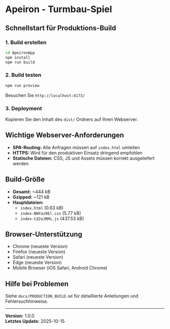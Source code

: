 # Apeiron - Turmbau-Spiel

## Schnellstart für Produktions-Build

### 1. Build erstellen
```bash
cd ApeironApp
npm install
npm run build
```

### 2. Build testen
```bash
npm run preview
```
Besuchen Sie `http://localhost:4173/`

### 3. Deployment
Kopieren Sie den Inhalt des `dist/` Ordners auf Ihren Webserver.

## Wichtige Webserver-Anforderungen

- **SPA-Routing:** Alle Anfragen müssen auf `index.html` umleiten
- **HTTPS:** Wird für den produktiven Einsatz dringend empfohlen
- **Statische Dateien:** CSS, JS und Assets müssen korrekt ausgeliefert werden

## Build-Größe

- **Gesamt:** ~444 kB
- **Gzipped:** ~121 kB
- **Hauptdateien:**
  - `index.html` (0.63 kB)
  - `index-BWYaz9El.css` (5.77 kB)
  - `index-Cd2oJRMi.js` (437.53 kB)

## Browser-Unterstützung

- Chrome (neueste Version)
- Firefox (neueste Version)
- Safari (neueste Version)
- Edge (neueste Version)
- Mobile Browser (iOS Safari, Android Chrome)

## Hilfe bei Problemen

Siehe `docs/PRODUCTION_BUILD.md` für detaillierte Anleitungen und Fehlersuchhinweise.

---

**Version:** 1.0.0  
**Letztes Update:** 2025-10-15